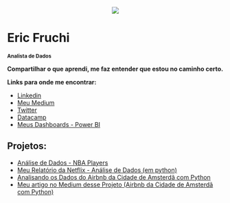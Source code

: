 <p align="center">
  <img src="https://github.com/ericfruchi/fonte_de_dados/blob/master/data-word-cloud.png?raw=true" >
</p>

# Eric Fruchi
<sub>**Analista de Dados**</sub>

**Compartilhar o que aprendi, me faz entender que estou no caminho certo.**

**Links para onde me encontrar:**
* [Linkedin](https://www.linkedin.com/in/eric-fruchi-93137387/)
* [Meu Medium](https://medium.com/@ericfruchi)
* [Twitter](https://twitter.com/ericfruchi)
* [Datacamp](https://app.datacamp.com/profile/ericfruchi)
* [Meus Dashboards - Power BI](https://sites.google.com/view/ericfruchi-dashportfolio/home)

## Projetos:
* [Análise de Dados - NBA Players](https://github.com/ericfruchi/Portfolio/blob/master/An%C3%A1lise_de_Dados_NBA_Players.ipynb)
* [Meu Relatório da Netflix - Análise de Dados (em python)](https://github.com/ericfruchi/Portfolio/blob/master/MeuRelatorio_Netflix.ipynb) 
* [Analisando os Dados do Airbnb da Cidade de Amsterdã com Python](https://github.com/ericfruchi/portifolio/blob/master/Analisando_os_Dados_do_Airbnb_Amsterd%C3%A3_com_Python.ipynb) 
* [Meu artigo no Medium desse Projeto (Airbnb da Cidade de Amsterdã com Python)](https://medium.com/@ericfruchi/analisando-os-dados-do-airbnb-da-cidade-de-amsterd%C3%A3-com-python-2c2cd9e4d23a)


